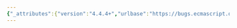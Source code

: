 ```yaml
---
{"_attributes":{"version":"4.4.4+","urlbase":"https://bugs.ecmascript.org/","maintainer":"dherman@mozilla.com"},"bug":{"bug_id":1462,"creation_ts":"2013-05-02 08:39:00 -0700","short_desc":"enable component watching extension for this bz instance","delta_ts":"2013-05-02 08:39:54 -0700","product":"TC39 Infrastructure","component":"bugzilla","version":"unspecified","rep_platform":"All","op_sys":"All","bug_status":"CONFIRMED","priority":"Normal","bug_severity":"enhancement","everconfirmed":true,"reporter":{"uid":"trbaker","name":"Trevor Baker"},"assigned_to":{"uid":"dherman","name":"Dave Herman"},"long_desc":[{"commentid":3699,"comment_count":0,"who":{"uid":"trbaker","name":"Trevor Baker"},"bug_when":"2013-05-02 08:39:54 -0700","thetext":"Please enable Bugzilla's component watching feature for the ECMA instance, similar to what is installed on bmo\n \nreference:\nhttps://bugzilla.mozilla.org/show_bug.cgi?id=634531"}]}}
---
```

